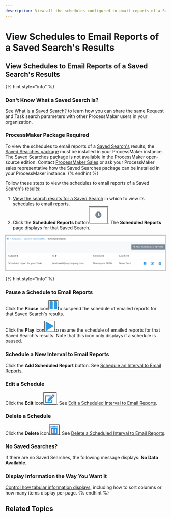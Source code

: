 ```yaml
---
description: View all the schedules configured to email reports of a Saved Search.
---
```


# View Schedules to Email Reports of a Saved Search's Results

## View Schedules to Email Reports of a Saved Search's Results

{% hint style="info" %}
### Don't Know What a Saved Search Is?

See [What is a Saved Search?](../../what-is-a-saved-search.md) to learn how you can share the same Request and Task search parameters with other ProcessMaker users in your organization.

### ProcessMaker Package Required

To view the schedules to email reports of a [Saved Search's](../../what-is-a-saved-search.md) results, the [Saved Searches package](../../../../package-development-distribution/package-a-connector/saved-searches-package.md) must be installed in your ProcessMaker instance. The Saved Searches package is not available in the ProcessMaker open-source edition. Contact [ProcessMaker Sales](mailto:sales@processmaker.com) or ask your ProcessMaker sales representative how the Saved Searches package can be installed in your ProcessMaker instance.
{% endhint %}

Follow these steps to view the schedules to email reports of a Saved Search's results:

1. [View the search results for a Saved Search](../view-search-results-for-a-saved-search.md) in which to view its schedules to email reports.
2. Click the **Scheduled Reports** button![](../../../../.gitbook/assets/scheduled-reports-button-saved-search-package.png). The **Scheduled Reports** page displays for that Saved Search.  

![Schedule to email reports for a Saved Search&apos;s results](../../../../.gitbook/assets/schedules-saved-search-package.png)

{% hint style="info" %}
### Pause a Schedule to Email Reports

Click the **Pause** icon![](../../../../.gitbook/assets/pause-start-timer-event-element-icon-processes.png)to suspend the schedule of emailed reports for that Saved Search's results.

Click the **Play** icon![](../../../../.gitbook/assets/play-start-timer-event-element-icon-processes.png)to resume the schedule of emailed reports for that Saved Search's results. Note that this icon only displays if a schedule is paused.

### Schedule a New Interval to Email Reports

Click the **Add Scheduled Report** button. See [Schedule an Interval to Email Reports](schedule-an-interval-to-email-reports.md).

### Edit a Schedule

Click the **Edit** icon![](../../../../.gitbook/assets/edit-icon.png). See [Edit a Scheduled Interval to Email Reports](edit-a-scheduled-interval-to-email-reports.md).

### Delete a Schedule

Click the **Delete** icon![](../../../../.gitbook/assets/trash-icon-process-modeler-processes.png). See [Delete a Scheduled Interval to Email Reports](delete-a-scheduled-interval-to-email-reports.md).

### No Saved Searches?

If there are no Saved Searches, the following message displays: **No Data Available**.

### Display Information the Way You Want It

[Control how tabular information displays](../../../control-how-requests-display-in-a-tab.md), including how to sort columns or how many items display per page.
{% endhint %}

## Related Topics



